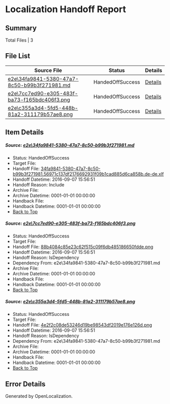 # <a name='report-top'></a> Localization Handoff Report

## Summary
 Total Files | 3

## File List
 Source File | Status | Details 
 ----------- | ------ | ------- 
 [e2e\34fa9841-5380-47a7-8c50-b99b3f271981.md](https://github.com/OpenLocalizationTestOrg/ol-test0/blob/5dc02b292df01c342aeef0920d135521d8d241c3/e2e/34fa9841-5380-47a7-8c50-b99b3f271981.md) | HandedOffSuccess | [Details](#886d8cdda49402e87b0c59eb13ea5430839118e21)
 [e2e\7cc7ed90-e305-483f-ba73-f165bdc406f3.png](https://github.com/OpenLocalizationTestOrg/ol-test0/blob/5dc02b292df01c342aeef0920d135521d8d241c3/e2e/7cc7ed90-e305-483f-ba73-f165bdc406f3.png) | HandedOffSuccess | [Details](#88b4084c85e23c62f515c09f6db485186650fdde2)
 [e2e\c355a3d4-5fd5-448b-81a2-311179b57ae8.png](https://github.com/OpenLocalizationTestOrg/ol-test0/blob/5dc02b292df01c342aeef0920d135521d8d241c3/e2e/c355a3d4-5fd5-448b-81a2-311179b57ae8.png) | HandedOffSuccess | [Details](#4e2f2c08de53246d19be98543df2019e176e126d5)

## Item Details
##### <a name='886d8cdda49402e87b0c59eb13ea5430839118e21'></a> Source: [e2e\34fa9841-5380-47a7-8c50-b99b3f271981.md](https://github.com/OpenLocalizationTestOrg/ol-test0/blob/5dc02b292df01c342aeef0920d135521d8d241c3/e2e/34fa9841-5380-47a7-8c50-b99b3f271981.md)
* Status: HandedOffSuccess
* Target File: 
* Handoff File: [34fa9841-5380-47a7-8c50-b99b3f271981.56971c137df2176692931f09b1cad885d6ca858b.de-de.xlf](https://github.com/OpenLocalizationTestOrg/ol-test0-handoff/blob/013879aeee86586448caf7e428412d4e560112c7/ol-handoff/OpenLocalizationTestOrg/ol-test0-dede/yuwzho/ht/34fa9841-5380-47a7-8c50-b99b3f271981.56971c137df2176692931f09b1cad885d6ca858b.de-de.xlf)
* Handoff Datetime: 2016-09-07 15:56:51
* Handoff Reason: Include
* Archive File: 
* Archive Datetime: 0001-01-01 00:00:00
* Handback File: 
* Handback Datetime: 0001-01-01 00:00:00
* [Back to Top](#report-top)

##### <a name='88b4084c85e23c62f515c09f6db485186650fdde2'></a> Source: [e2e\7cc7ed90-e305-483f-ba73-f165bdc406f3.png](https://github.com/OpenLocalizationTestOrg/ol-test0/blob/5dc02b292df01c342aeef0920d135521d8d241c3/e2e/7cc7ed90-e305-483f-ba73-f165bdc406f3.png)
* Status: HandedOffSuccess
* Target File: 
* Handoff File: [88b4084c85e23c62f515c09f6db485186650fdde.png](https://github.com/OpenLocalizationTestOrg/ol-test0-handoff/blob/013879aeee86586448caf7e428412d4e560112c7/ol-handoff/OpenLocalizationTestOrg/ol-test0-dede/yuwzho/ht/88b4084c85e23c62f515c09f6db485186650fdde.png)
* Handoff Datetime: 2016-09-07 15:56:51
* Handoff Reason: IsDependency
* Dependency From: e2e\34fa9841-5380-47a7-8c50-b99b3f271981.md
* Archive File: 
* Archive Datetime: 0001-01-01 00:00:00
* Handback File: 
* Handback Datetime: 0001-01-01 00:00:00
* [Back to Top](#report-top)

##### <a name='4e2f2c08de53246d19be98543df2019e176e126d5'></a> Source: [e2e\c355a3d4-5fd5-448b-81a2-311179b57ae8.png](https://github.com/OpenLocalizationTestOrg/ol-test0/blob/5dc02b292df01c342aeef0920d135521d8d241c3/e2e/c355a3d4-5fd5-448b-81a2-311179b57ae8.png)
* Status: HandedOffSuccess
* Target File: 
* Handoff File: [4e2f2c08de53246d19be98543df2019e176e126d.png](https://github.com/OpenLocalizationTestOrg/ol-test0-handoff/blob/013879aeee86586448caf7e428412d4e560112c7/ol-handoff/OpenLocalizationTestOrg/ol-test0-dede/yuwzho/ht/4e2f2c08de53246d19be98543df2019e176e126d.png)
* Handoff Datetime: 2016-09-07 15:56:51
* Handoff Reason: IsDependency
* Dependency From: e2e\34fa9841-5380-47a7-8c50-b99b3f271981.md
* Archive File: 
* Archive Datetime: 0001-01-01 00:00:00
* Handback File: 
* Handback Datetime: 0001-01-01 00:00:00
* [Back to Top](#report-top)


## Error Details

Generated by OpenLocalization.

